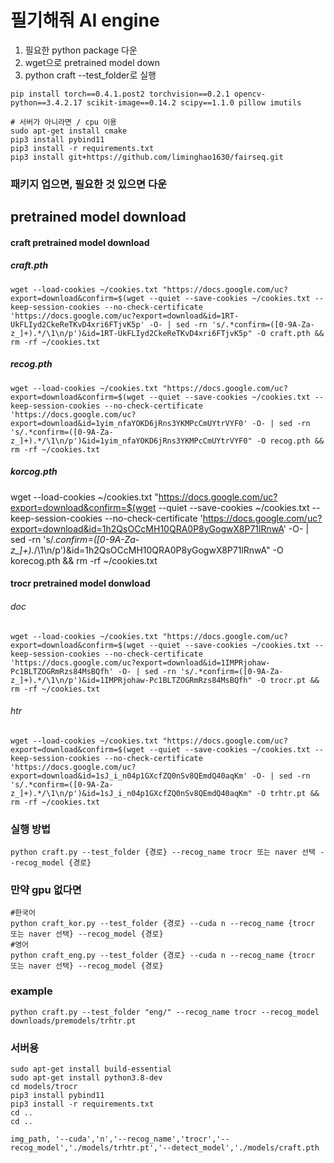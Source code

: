 # 필기해줘 AI engine
1. 필요한 python package 다운
2. wget으로 pretrained model down
3. python craft --test_folder로 실행


```
pip install torch==0.4.1.post2 torchvision==0.2.1 opencv-python==3.4.2.17 scikit-image==0.14.2 scipy==1.1.0 pillow imutils
```

```
# 서버가 아니라면 / cpu 이용
sudo apt-get install cmake
pip3 install pybind11
pip3 install -r requirements.txt
pip3 install git+https://github.com/liminghao1630/fairseq.git
```
### 패키지 업으면, 필요한 것 있으면 다운


## pretrained model download
#### craft pretrained model download
##### craft.pth
```
wget --load-cookies ~/cookies.txt "https://docs.google.com/uc?export=download&confirm=$(wget --quiet --save-cookies ~/cookies.txt --keep-session-cookies --no-check-certificate 'https://docs.google.com/uc?export=download&id=1RT-UkFLIyd2CkeReTKvD4xri6FTjvK5p' -O- | sed -rn 's/.*confirm=([0-9A-Za-z_]+).*/\1\n/p')&id=1RT-UkFLIyd2CkeReTKvD4xri6FTjvK5p" -O craft.pth && rm -rf ~/cookies.txt
```
##### recog.pth
```
wget --load-cookies ~/cookies.txt "https://docs.google.com/uc?export=download&confirm=$(wget --quiet --save-cookies ~/cookies.txt --keep-session-cookies --no-check-certificate 'https://docs.google.com/uc?export=download&id=1yim_nfaYOKD6jRns3YKMPcCmUYtrVYF0' -O- | sed -rn 's/.*confirm=([0-9A-Za-z_]+).*/\1\n/p')&id=1yim_nfaYOKD6jRns3YKMPcCmUYtrVYF0" -O recog.pth && rm -rf ~/cookies.txt
```
##### korcog.pth
wget --load-cookies ~/cookies.txt "https://docs.google.com/uc?export=download&confirm=$(wget --quiet --save-cookies ~/cookies.txt --keep-session-cookies --no-check-certificate 'https://docs.google.com/uc?export=download&id=1h2QsOCcMH10QRA0P8yGogwX8P71lRnwA' -O- | sed -rn 's/.*confirm=([0-9A-Za-z_]+).*/\1\n/p')&id=1h2QsOCcMH10QRA0P8yGogwX8P71lRnwA" -O korecog.pth && rm -rf ~/cookies.txt



#### trocr pretrained model donwload
###### doc
```
wget --load-cookies ~/cookies.txt "https://docs.google.com/uc?export=download&confirm=$(wget --quiet --save-cookies ~/cookies.txt --keep-session-cookies --no-check-certificate 'https://docs.google.com/uc?export=download&id=1IMPRjohaw-Pc1BLTZOGRmRzs84MsBQfh' -O- | sed -rn 's/.*confirm=([0-9A-Za-z_]+).*/\1\n/p')&id=1IMPRjohaw-Pc1BLTZOGRmRzs84MsBQfh" -O trocr.pt && rm -rf ~/cookies.txt
```
###### htr
```
wget --load-cookies ~/cookies.txt "https://docs.google.com/uc?export=download&confirm=$(wget --quiet --save-cookies ~/cookies.txt --keep-session-cookies --no-check-certificate 'https://docs.google.com/uc?export=download&id=1sJ_i_n04p1GXcfZQ0nSv8QEmdQ40aqKm' -O- | sed -rn 's/.*confirm=([0-9A-Za-z_]+).*/\1\n/p')&id=1sJ_i_n04p1GXcfZQ0nSv8QEmdQ40aqKm" -O trhtr.pt && rm -rf ~/cookies.txt
```


### 실행 방법
```
python craft.py --test_folder {경로} --recog_name trocr 또는 naver 선택 --recog_model {경로}

```
### 만약 gpu 없다면
```
#한국어
python craft_kor.py --test_folder {경로} --cuda n --recog_name {trocr 또는 naver 선택} --recog_model {경로}
#영어
python craft_eng.py --test_folder {경로} --cuda n --recog_name {trocr 또는 naver 선택} --recog_model {경로}
```
### example
```
python craft.py --test_folder "eng/" --recog_name trocr --recog_model downloads/premodels/trhtr.pt

```
### 서버용
```
sudo apt-get install build-essential
sudo apt-get install python3.8-dev
cd models/trocr
pip3 install pybind11
pip3 install -r requirements.txt
cd ..
cd ..

img_path, '--cuda','n','--recog_name','trocr','--recog_model','./models/trhtr.pt','--detect_model','./models/craft.pth


```

